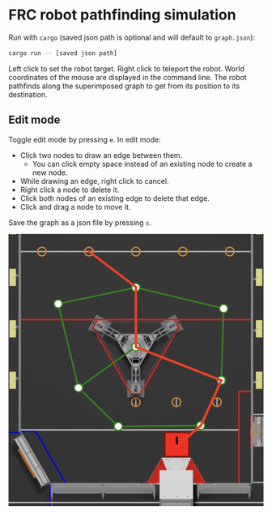# FRC robot pathfinding simulation
Run with `cargo` (saved json path is optional and will default to `graph.json`):
```bash
cargo run -- [saved json path]
```
Left click to set the robot target.
Right click to teleport the robot.
World coordinates of the mouse are displayed in the command line.
The robot pathfinds along the superimposed graph to get from its position to its destination.

## Edit mode
Toggle edit mode by pressing `e`.
In edit mode:
- Click two nodes to draw an edge between them.
  - You can click empty space instead of an existing node to create a new node.
- While drawing an edge, right click to cancel.
- Right click a node to delete it.
- Click both nodes of an existing edge to delete that edge.
- Click and drag a node to move it.

Save the graph as a json file by pressing `s`.

![Pathfinding example](/example.png)
